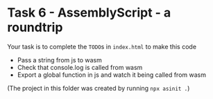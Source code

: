 # Task 6 - AssemblyScript - a roundtrip

Your task is to complete the <code>TODO</code>s in <code>index.html</code> to make this code

- Pass a string from js to wasm
- Check that console.log is called from wasm
- Export a global function in js and watch it being called from wasm

(The project in this folder was created by running `npx asinit .`)
